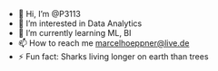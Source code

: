 - 👋 Hi, I’m @P3113
- 👀 I’m interested in Data Analytics
- 🌱 I’m currently learning ML, BI
- 📫 How to reach me marcelhoeppner@live.de
- ⚡ Fun fact: Sharks living longer on earth than trees

<!---
P3113/P3113 is a ✨ special ✨ repository because its `README.md` (this file) appears on your GitHub profile.
You can click the Preview link to take a look at your changes.
--->
